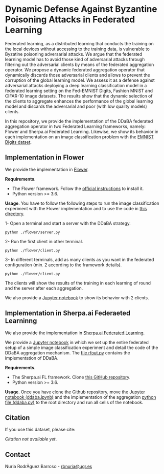 # Dynamic Defense Against Byzantine Poisoning Attacks in Federated Learning

Federated learning, as a distributed learning that conducts the training on the local devices without accessing to the training data, is vulnerable to Byzatine poisoning adversarial attacks.  We argue that the federated learning model has to avoid those kind of adversarial attacks through filtering out the adversarial clients by means of the federated aggregation operator. We propose a dynamic federated aggregation operator that dynamically discards those adversarial clients and allows to prevent the corruption of the global learning model. We assess it as a defense against adversarial attacks deploying a deep learning classification model in a federated learning setting on the Fed-EMNIST Digits, Fashion MNIST and CIFAR-10 image datasets. The results show that the dynamic selection of the clients to aggregate enhances the performance of the global learning model and discards the adversarial and poor (with low quality models) clients.

In this repository, we provide the implementation of the DDaBA federated aggregation operator in two Federated Learning frameworks, namely: Flower and Sherpa.ai Federated Learning.  Likewise, we show its behavior in each implementation on an image classification problem with the [ EMNIST Digits datset](https://www.nist.gov/itl/products-and-services/emnist-dataset).


## Implementation in Flower

We provide the implementation in  [Flower](https://flower.dev/).

**Requirements**. 

* The Flower framework. Follow the [official instructions](https://flower.dev/docs/installation.html) to install it.
* Python version >= 3.6.

**Usage**. You have to follow the following steps to run the image classification experiment with the Flower implementation and to use the code in [this directory](./flower/).

1- Open a terminal and start a server with the DDaBA strategy.

```
python ./flower/server.py
```

2- Run the first client in other terminal.

```
python ./flower/client.py
```

3- In different terminals, add as many clients as you want in the federated configuration (min. 2 according to the framework details).

```
python ./flower/client.py
```

The clients will show the results of the training in each learning of round and the server after each aggregation.

We also provide a [Jupyter notebook](./flower/ddaba.ipynb) to show its behavior with 2 clients.

## Implementation in Sherpa.ai Federaeted Learninng

We also provide the implementation in [Sherpa.ai Federated Learning](https://github.com/rbnuria/Sherpa.ai-Federated-Learning-Framework.git).

We provide a [Jupyter notebook](./shfl/ddaba.ipynb) in which we set up the entire federated setup of a simple image classification experiment and detail the code of the DDaBA aggregation mechanism. The [file rfout.py](./shfl/ddaba.py) contains the implementation of DDaBA.

**Requirements**. 

* The Sherpa.ai FL framework. Clone [this GitHub repository](https://github.com/rbnuria/Sherpa.ai-Federated-Learning-Framework.git).
* Python version >= 3.6.

**Usage**. Once you have clone the Github repository, move the [Jupyter notebook (ddaba.ipynb)](./shfl/ddaba.ipynb) and the implementation of the aggregation [python file (ddaba.py)](./shfl/ddaba.py) to the root directory and run all cells of the notebook.

## Citation
If you use this dataset, please cite:

*Citation not available yet*.


## Contact
Nuria RodrÃ­guez Barroso - rbnuria@ugr.es